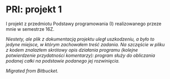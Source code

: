 # PRI: projekt 1
I projekt z przedmiotu Podstawy programowania (I) realizowanego przeze mnie w semestrze 16Z.

*Niestety, ale plik z dokumentacją projektu uległ uszkodzeniu, a było to jedyne miejsce, w którym zachowałem treść zadania. Na szczęście w pliku z kodem znalazłem skrótowy opis działania programu (kolejne potwierdzenie przydatności komentarzy): program służy do obliczania podanej całki na podstawie podanego jej rozwinięcia.*

*Migrated from Bitbucket.*
